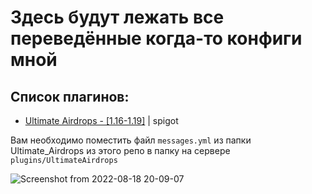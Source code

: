 # Здесь будут лежать все переведённые когда-то конфиги мной #
## Список плагинов: ##
- [Ultimate Airdrops - [1.16-1.19]](https://www.spigotmc.org/resources/%E2%9A%A1-ultimate-airdrops-1-16-1-19-custom-loot-%E2%9C%85-chance-system-%E2%9C%85-holograms-%E2%9C%85-placeholderapi-%E2%9C%85.102033/) | spigot

Вам необходимо поместить файл ```messages.yml``` из папки Ultimate_Airdrops из этого репо в папку на сервере ```plugins/UltimateAirdrops```

![Screenshot from 2022-08-18 20-09-07](https://user-images.githubusercontent.com/93985232/185419109-506d898b-45f7-4db8-b0d7-932c70e8219e.png)
